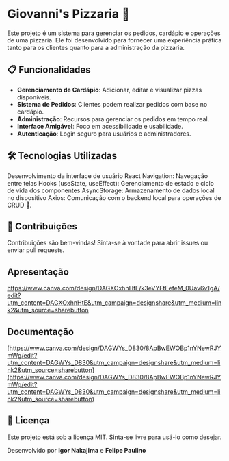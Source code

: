 # Giovanni's Pizzaria 🍕

Este projeto é um sistema para gerenciar os pedidos, cardápio e operações de uma pizzaria. Ele foi desenvolvido para fornecer uma experiência prática tanto para os clientes quanto para a administração da pizzaria.

## 📋 Funcionalidades

- **Gerenciamento de Cardápio**: Adicionar, editar e visualizar pizzas disponíveis.
- **Sistema de Pedidos**: Clientes podem realizar pedidos com base no cardápio.
- **Administração**: Recursos para gerenciar os pedidos em tempo real.
- **Interface Amigável**: Foco em acessibilidade e usabilidade.
- **Autenticação**: Login seguro para usuários e administradores.

## 🛠️ Tecnologias Utilizadas
Desenvolvimento da interface de usuário React Navigation: Navegação entre telas Hooks (useState, useEffect): Gerenciamento de estado e ciclo de vida dos componentes AsyncStorage: Armazenamento de dados local no dispositivo Axios: Comunicação com o backend local para operações de CRUD 📕.

## 🤝 Contribuições
Contribuições são bem-vindas! Sinta-se à vontade para abrir issues ou enviar pull requests.

## Apresentação
https://www.canva.com/design/DAGXOxhnHtE/k3eVYFtEefeM_0Uav6v1gA/edit?utm_content=DAGXOxhnHtE&utm_campaign=designshare&utm_medium=link2&utm_source=sharebutton

## Documentação
[https://www.canva.com/design/DAGWYs_D830/8ApBwEWOBp1nYNewRJYmWg/edit?utm_content=DAGWYs_D830&utm_campaign=designshare&utm_medium=link2&utm_source=sharebutton](https://www.canva.com/design/DAGWYs_D830/8ApBwEWOBp1nYNewRJYmWg/edit?utm_content=DAGWYs_D830&utm_campaign=designshare&utm_medium=link2&utm_source=sharebutton)

## 📝 Licença
Este projeto está sob a licença MIT. Sinta-se livre para usá-lo como desejar.

Desenvolvido por **Igor Nakajima** e **Felipe Paulino**

